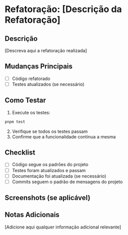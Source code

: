 # Refatoração: [Descrição da Refatoração]

## Descrição

[Descreva aqui a refatoração realizada]

## Mudanças Principais

- [ ] Código refatorado
- [ ] Testes atualizados (se necessário)

## Como Testar

1. Execute os testes:
```bash
pnpm test
```

2. Verifique se todos os testes passam
3. Confirme que a funcionalidade continua a mesma

## Checklist

- [ ] Código segue os padrões do projeto
- [ ] Testes foram atualizados e passam
- [ ] Documentação foi atualizada (se necessário)
- [ ] Commits seguem o padrão de mensagens do projeto

## Screenshots (se aplicável)

## Notas Adicionais

[Adicione aqui qualquer informação adicional relevante] 